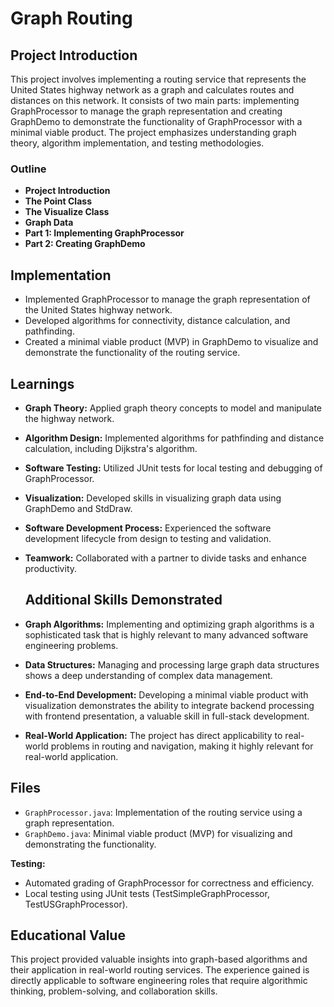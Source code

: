 # Graph Routing

## Project Introduction
This project involves implementing a routing service that represents the United States highway network as a graph and calculates routes and distances on this network. It consists of two main parts: implementing GraphProcessor to manage the graph representation and creating GraphDemo to demonstrate the functionality of GraphProcessor with a minimal viable product. The project emphasizes understanding graph theory, algorithm implementation, and testing methodologies.

### Outline
- **Project Introduction**
- **The Point Class**
- **The Visualize Class**
- **Graph Data**
- **Part 1: Implementing GraphProcessor**
- **Part 2: Creating GraphDemo**
  
## Implementation
- Implemented GraphProcessor to manage the graph representation of the United States highway network.
- Developed algorithms for connectivity, distance calculation, and pathfinding.
- Created a minimal viable product (MVP) in GraphDemo to visualize and demonstrate the functionality of the routing service.

## Learnings
- **Graph Theory:** Applied graph theory concepts to model and manipulate the highway network.
- **Algorithm Design:** Implemented algorithms for pathfinding and distance calculation, including Dijkstra's algorithm.
- **Software Testing:** Utilized JUnit tests for local testing and debugging of GraphProcessor.
- **Visualization:** Developed skills in visualizing graph data using GraphDemo and StdDraw.
- **Software Development Process:** Experienced the software development lifecycle from design to testing and validation.
- **Teamwork:** Collaborated with a partner to divide tasks and enhance productivity.

  ## Additional Skills Demonstrated
- **Graph Algorithms:** Implementing and optimizing graph algorithms is a sophisticated task that is highly relevant to many advanced software engineering problems.
- **Data Structures:** Managing and processing large graph data structures shows a deep understanding of complex data management.
- **End-to-End Development:** Developing a minimal viable product with visualization demonstrates the ability to integrate backend processing with frontend presentation, a valuable skill in full-stack development.
- **Real-World Application:** The project has direct applicability to real-world problems in routing and navigation, making it highly relevant for real-world application.


## Files
- `GraphProcessor.java`: Implementation of the routing service using a graph representation.
- `GraphDemo.java`: Minimal viable product (MVP) for visualizing and demonstrating the functionality.

**Testing:**
- Automated grading of GraphProcessor for correctness and efficiency.
- Local testing using JUnit tests (TestSimpleGraphProcessor, TestUSGraphProcessor).

## Educational Value
This project provided valuable insights into graph-based algorithms and their application in real-world routing services. The experience gained is directly applicable to software engineering roles that require algorithmic thinking, problem-solving, and collaboration skills.
